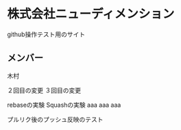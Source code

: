 # 株式会社ニューディメンション
github操作テスト用のサイト

## メンバー
木村

２回目の変更
３回目の変更

rebaseの実験
Squashの実験
aaa
aaa
aaa

プルリク後のプッシュ反映のテスト
